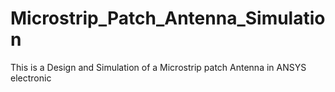# Microstrip_Patch_Antenna_Simulation
This is a Design and Simulation of a Microstrip patch Antenna in ANSYS electronic
